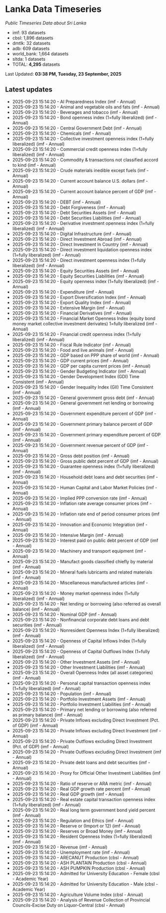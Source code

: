 # Lanka Data Timeseries
*Public Timeseries Data about Sri Lanka*

* imf: 93 datasets
* cbsl: 1,896 datasets
* dmtlk: 32 datasets
* adb: 609 datasets
* world_bank: 1,664 datasets
* sltda: 1 datasets
* TOTAL: **4,295** datasets

Last Updated: **03:38 PM, Tuesday, 23 September, 2025**

## Latest updates

* 2025-09-23 15:14:20 - AI Preparedness Index (imf - Annual)
* 2025-09-23 15:14:20 - Animal and vegetable oils and fats (imf - Annual)
* 2025-09-23 15:14:20 - Beverages and tobacco (imf - Annual)
* 2025-09-23 15:14:20 - Bond openness index (1=fully liberalized) (imf - Annual)
* 2025-09-23 15:14:20 - Central Government Debt (imf - Annual)
* 2025-09-23 15:14:20 - Chemicals (imf - Annual)
* 2025-09-23 15:14:20 - Collective investment openness index (1=fully liberalized) (imf - Annual)
* 2025-09-23 15:14:20 - Commercial credit openness index (1=fully liberalized) (imf - Annual)
* 2025-09-23 15:14:20 - Commodity & transactions not classified accord to kind (imf - Annual)
* 2025-09-23 15:14:20 - Crude materials inedible except fuels (imf - Annual)
* 2025-09-23 15:14:20 - Current account balance U.S. dollars (imf - Annual)
* 2025-09-23 15:14:20 - Current account balance percent of GDP (imf - Annual)
* 2025-09-23 15:14:20 - DEBT (imf - Annual)
* 2025-09-23 15:14:20 - Debt Forgiveness (imf - Annual)
* 2025-09-23 15:14:20 - Debt Securities Assets (imf - Annual)
* 2025-09-23 15:14:20 - Debt Securities Liabilities (imf - Annual)
* 2025-09-23 15:14:20 - Derivative investment openness index (1=fully liberalized) (imf - Annual)
* 2025-09-23 15:14:20 - Digital Infrastructure (imf - Annual)
* 2025-09-23 15:14:20 - Direct Investment Abroad (imf - Annual)
* 2025-09-23 15:14:20 - Direct Investment In Country (imf - Annual)
* 2025-09-23 15:14:20 - Direct investment liquidation openness index (1=fully liberalized) (imf - Annual)
* 2025-09-23 15:14:20 - Direct investment openness index (1=fully liberalized) (imf - Annual)
* 2025-09-23 15:14:20 - Equity Securities Assets (imf - Annual)
* 2025-09-23 15:14:20 - Equity Securities Liabilities (imf - Annual)
* 2025-09-23 15:14:20 - Equity openness index (1=fully liberalized) (imf - Annual)
* 2025-09-23 15:14:20 - Expenditure (imf - Annual)
* 2025-09-23 15:14:20 - Export Diversification Index (imf - Annual)
* 2025-09-23 15:14:20 - Export Quality Index (imf - Annual)
* 2025-09-23 15:14:20 - Extensive Margin (imf - Annual)
* 2025-09-23 15:14:20 - Financial Derivatives (imf - Annual)
* 2025-09-23 15:14:20 - Financial Market Openness Index (equity bond money market collective investment derivates) 1=fully liberalized (imf - Annual)
* 2025-09-23 15:14:20 - Financial credit openness index (1=fully liberalized) (imf - Annual)
* 2025-09-23 15:14:20 - Fiscal Rule Indicator (imf - Annual)
* 2025-09-23 15:14:20 - Food and live animals (imf - Annual)
* 2025-09-23 15:14:20 - GDP based on PPP share of world (imf - Annual)
* 2025-09-23 15:14:20 - GDP current prices (imf - Annual)
* 2025-09-23 15:14:20 - GDP per capita current prices (imf - Annual)
* 2025-09-23 15:14:20 - Gender Budgeting Indicator (imf - Annual)
* 2025-09-23 15:14:20 - Gender Development Index (GDI) Time Consistent (imf - Annual)
* 2025-09-23 15:14:20 - Gender Inequality Index (GII) Time Consistent (imf - Annual)
* 2025-09-23 15:14:20 - General government gross debt (imf - Annual)
* 2025-09-23 15:14:20 - General government net lending or borrowing (imf - Annual)
* 2025-09-23 15:14:20 - Government expenditure percent of GDP (imf - Annual)
* 2025-09-23 15:14:20 - Government primary balance percent of GDP (imf - Annual)
* 2025-09-23 15:14:20 - Government primary expenditure percent of GDP (imf - Annual)
* 2025-09-23 15:14:20 - Government revenue percent of GDP (imf - Annual)
* 2025-09-23 15:14:20 - Gross debt position (imf - Annual)
* 2025-09-23 15:14:20 - Gross public debt percent of GDP (imf - Annual)
* 2025-09-23 15:14:20 - Guarantee openness index (1=fully liberalized) (imf - Annual)
* 2025-09-23 15:14:20 - Household debt loans and debt securities (imf - Annual)
* 2025-09-23 15:14:20 - Human Capital and Labor Market Policies (imf - Annual)
* 2025-09-23 15:14:20 - Implied PPP conversion rate (imf - Annual)
* 2025-09-23 15:14:20 - Inflation rate average consumer prices (imf - Annual)
* 2025-09-23 15:14:20 - Inflation rate end of period consumer prices (imf - Annual)
* 2025-09-23 15:14:20 - Innovation and Economic Integration (imf - Annual)
* 2025-09-23 15:14:20 - Intensive Margin (imf - Annual)
* 2025-09-23 15:14:20 - Interest paid on public debt percent of GDP (imf - Annual)
* 2025-09-23 15:14:20 - Machinery and transport equipment (imf - Annual)
* 2025-09-23 15:14:20 - Manufact goods classified chiefly by material (imf - Annual)
* 2025-09-23 15:14:20 - Mineral fuels lubricants and related materials (imf - Annual)
* 2025-09-23 15:14:20 - Miscellaneous manufactured articles (imf - Annual)
* 2025-09-23 15:14:20 - Money market openness index (1=fully liberalized) (imf - Annual)
* 2025-09-23 15:14:20 - Net lending or borrowing (also referred as overall balance) (imf - Annual)
* 2025-09-23 15:14:20 - Nominal GDP (imf - Annual)
* 2025-09-23 15:14:20 - Nonfinancial corporate debt loans and debt securities (imf - Annual)
* 2025-09-23 15:14:20 - Nonresident Openness Index (1=fully liberalized) (imf - Annual)
* 2025-09-23 15:14:20 - Openness of Capital Inflows Index (1=fully liberalized) (imf - Annual)
* 2025-09-23 15:14:20 - Openness of Capital Outflows Index (1=fully liberalized) (imf - Annual)
* 2025-09-23 15:14:20 - Other Investment Assets (imf - Annual)
* 2025-09-23 15:14:20 - Other Investment Liabilities (imf - Annual)
* 2025-09-23 15:14:20 - Overall Openness Index (all asset categories) (imf - Annual)
* 2025-09-23 15:14:20 - Personal capital transaction openness index (1=fully liberalized) (imf - Annual)
* 2025-09-23 15:14:20 - Population (imf - Annual)
* 2025-09-23 15:14:20 - Portfolio Investment Assets (imf - Annual)
* 2025-09-23 15:14:20 - Portfolio Investment Liabilities (imf - Annual)
* 2025-09-23 15:14:20 - Primary net lending or borrowing (also referred as primary balance) (imf - Annual)
* 2025-09-23 15:14:20 - Private Inflows excluding Direct Investment (Pct. of GDP) (imf - Annual)
* 2025-09-23 15:14:20 - Private Inflows excluding Direct Investment (imf - Annual)
* 2025-09-23 15:14:20 - Private Outflows excluding Direct Investment (Pct. of GDP) (imf - Annual)
* 2025-09-23 15:14:20 - Private Outflows excluding Direct Investment (imf - Annual)
* 2025-09-23 15:14:20 - Private debt loans and debt securities (imf - Annual)
* 2025-09-23 15:14:20 - Proxy for Official Other Investment Liabilities (imf - Annual)
* 2025-09-23 15:14:20 - Ratio of reserve or ARA metric (imf - Annual)
* 2025-09-23 15:14:20 - Real GDP growth rate percent (imf - Annual)
* 2025-09-23 15:14:20 - Real GDP growth (imf - Annual)
* 2025-09-23 15:14:20 - Real estate capital transaction openness index (1=fully liberalized) (imf - Annual)
* 2025-09-23 15:14:20 - Real long term government bond yield percent (imf - Annual)
* 2025-09-23 15:14:20 - Regulation and Ethics (imf - Annual)
* 2025-09-23 15:14:20 - Reserve or (Import or 12) (imf - Annual)
* 2025-09-23 15:14:20 - Reserves or Broad Money (imf - Annual)
* 2025-09-23 15:14:20 - Resident Openness Index (1=fully liberalized) (imf - Annual)
* 2025-09-23 15:14:20 - Revenue (imf - Annual)
* 2025-09-23 15:14:20 - Unemployment rate (imf - Annual)
* 2025-09-23 15:14:20 - ARECANUT Production (cbsl - Annual)
* 2025-09-23 15:14:20 - ASH PLANTAIN Production (cbsl - Annual)
* 2025-09-23 15:14:20 - ASH PUMPKIN Production (cbsl - Annual)
* 2025-09-23 15:14:20 - Admitted for University Education - Female (cbsl - Academic Year)
* 2025-09-23 15:14:20 - Admitted for University Education - Male (cbsl - Academic Year)
* 2025-09-23 15:14:20 - Agriculture Volume Index (cbsl - Annual)
* 2025-09-23 15:14:20 - Analysis of Revenue Collection of Provincial Councils-Excise Duty on Liquor-Central (cbsl - Annual)